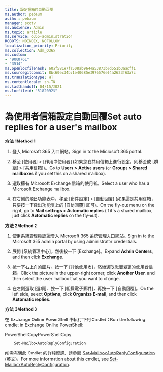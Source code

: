 ```yaml
---
title: 設定信箱的自動回覆
ms.author: pebaum
author: pebaum
manager: scotv
ms.audience: Admin
ms.topic: article
ms.service: o365-administration
ROBOTS: NOINDEX, NOFOLLOW
localization_priority: Priority
ms.collection: Adm_O365
ms.custom:
- "9000761"
- "3514"
ms.openlocfilehash: 60af581e7fe508ab9644a53873bcd551b3aacff1
ms.sourcegitcommit: 8bc60ec34bc1e40685e3976576e04a2623f63a7c
ms.translationtype: HT
ms.contentlocale: zh-TW
ms.lasthandoff: 04/15/2021
ms.locfileid: "51820925"
---
```

# <a name="set-auto-replies-for-a-users-mailbox"></a><span data-ttu-id="3a2a9-102">為使用者信箱設定自動回覆</span><span class="sxs-lookup"><span data-stu-id="3a2a9-102">Set auto replies for a user's mailbox</span></span>

<span data-ttu-id="3a2a9-103">**方法 1**</span><span class="sxs-lookup"><span data-stu-id="3a2a9-103">**Method 1**</span></span>

1. <span data-ttu-id="3a2a9-104">登入 Microsoft 365 入口網站。</span><span class="sxs-lookup"><span data-stu-id="3a2a9-104">Sign in to the Microsoft 365 portal.</span></span>

2. <span data-ttu-id="3a2a9-105">移至 [使用者] > [作用中使用者] (如果您在共用信箱上進行設定，則移至或 [群組] > [共用信箱])。</span><span class="sxs-lookup"><span data-stu-id="3a2a9-105">Go to **Users > Active users** (or **Groups > Shared mailboxes** if you set this on a shared mailbox).</span></span>

3. <span data-ttu-id="3a2a9-106">選取擁有 Microsoft Exchange 信箱的使用者。</span><span class="sxs-lookup"><span data-stu-id="3a2a9-106">Select a user who has a Microsoft Exchange mailbox.</span></span>

4. <span data-ttu-id="3a2a9-107">在右側的飛出功能表中，移至 [郵件設定] > [自動回覆] (如果這是共用信箱，只要按一下飛出功能表上的 [自動回覆] 即可)。</span><span class="sxs-lookup"><span data-stu-id="3a2a9-107">On the fly-out menu on the right, go to **Mail settings > Automatic replies** (if it's a shared mailbox, just click **Automatic replies** on the fly-out).</span></span>

<span data-ttu-id="3a2a9-108">**方法 2**</span><span class="sxs-lookup"><span data-stu-id="3a2a9-108">**Method 2**</span></span>

1. <span data-ttu-id="3a2a9-109">使用系統管理員認證登入 Microsoft 365 系統管理入口網站。</span><span class="sxs-lookup"><span data-stu-id="3a2a9-109">Sign in to the Microsoft 365 admin portal by using administrator credentials.</span></span>

2. <span data-ttu-id="3a2a9-110">展開 [系統管理中心]，然後按一下 [Exchange]。</span><span class="sxs-lookup"><span data-stu-id="3a2a9-110">Expand **Admin Centers**, and then click **Exchange**.</span></span>

3. <span data-ttu-id="3a2a9-111">按一下右上角的圖片、按一下 [其他使用者]，然後選取您要變更的使用者信箱。</span><span class="sxs-lookup"><span data-stu-id="3a2a9-111">Click the picture in the upper-right corner, click **Another User**, and then select the user mailbox that you want to change.</span></span>

4. <span data-ttu-id="3a2a9-112">在左側選取 [選項]、按一下 [組織電子郵件]，再按一下 [自動回覆]。</span><span class="sxs-lookup"><span data-stu-id="3a2a9-112">On the left side, select **Options**, click **Organize E-mail**, and then click **Automatic replies.**</span></span>

<span data-ttu-id="3a2a9-113">**方法 3**</span><span class="sxs-lookup"><span data-stu-id="3a2a9-113">**Method 3**</span></span>

<span data-ttu-id="3a2a9-114">在 Exchange Online PowerShell 中執行下列 Cmdlet：</span><span class="sxs-lookup"><span data-stu-id="3a2a9-114">Run the following cmdlet in Exchange Online PowerShell:</span></span>

<span data-ttu-id="3a2a9-115">PowerShellCopy</span><span class="sxs-lookup"><span data-stu-id="3a2a9-115">PowerShellCopy</span></span>

```
    Set-MailboxAutoReplyConfiguration
```

<span data-ttu-id="3a2a9-116">如需有關此 Cmdlet 的詳細資訊，請參閱 [Set-MailboxAutoReplyConfiguration](https://docs.microsoft.com/powershell/module/exchange/mailboxes/set-mailboxautoreplyconfiguration) (英文)。</span><span class="sxs-lookup"><span data-stu-id="3a2a9-116">For more information about this cmdlet, see [Set-MailboxAutoReplyConfiguration](https://docs.microsoft.com/powershell/module/exchange/mailboxes/set-mailboxautoreplyconfiguration).</span></span>
